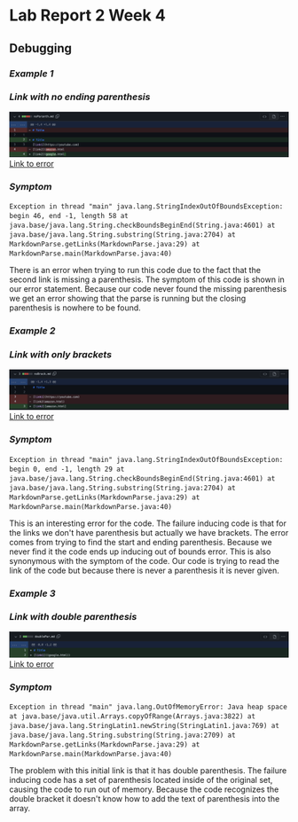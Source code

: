 # Lab Report 2 Week 4
## Debugging

### _Example 1_
### _Link with no ending parenthesis_
![image](images/file1.png)
[Link to error](https://github.com/kjhlee/markdown-parser/commit/f1c4a74f46d45a298c460a4ec4ac9260b0f878af)

### _Symptom_
`Exception in thread "main" java.lang.StringIndexOutOfBoundsException: begin 46, end -1, length 58
        at java.base/java.lang.String.checkBoundsBeginEnd(String.java:4601)
        at java.base/java.lang.String.substring(String.java:2704)
        at MarkdownParse.getLinks(MarkdownParse.java:29)
        at MarkdownParse.main(MarkdownParse.java:40)`
      

There is an error when trying to run this code due to the fact that the second link is missing a parenthesis. The symptom of this code is shown in our error statement. Because our code never found the missing parenthesis we get an error showing that the parse is running but the closing parenthesis is nowhere to be found.

### _Example 2_
### _Link with only brackets_
![image](images/file2.png)
[Link to error](https://github.com/kjhlee/markdown-parser/commit/f6fdf4934c1e2fc0a2a6b108bd4dae77ca58db8b)

### _Symptom_
`Exception in thread "main" java.lang.StringIndexOutOfBoundsException: begin 0, end -1, length 29
        at java.base/java.lang.String.checkBoundsBeginEnd(String.java:4601)
        at java.base/java.lang.String.substring(String.java:2704)
        at MarkdownParse.getLinks(MarkdownParse.java:29)
        at MarkdownParse.main(MarkdownParse.java:40)`

This is an interesting error for the code. The failure inducing code is that for the links we don't have parenthesis but actually we have brackets. The error comes from trying to find the start and ending parenthesis. Because we never find it the code ends up inducing out of bounds error. This is also synonymous with the symptom of the code. Our code is trying to read the link of the code but because there is never a parenthesis it is never given.

### _Example 3_
### _Link with double parenthesis_
![image](images/file3.png)
[Link to error](https://github.com/kjhlee/markdown-parser/commit/90b30cc4d7fa367c22d6e0f3452a330701ef7b96)

### _Symptom_
`Exception in thread "main" java.lang.OutOfMemoryError: Java heap space
        at java.base/java.util.Arrays.copyOfRange(Arrays.java:3822)
        at java.base/java.lang.StringLatin1.newString(StringLatin1.java:769)
        at java.base/java.lang.String.substring(String.java:2709)
        at MarkdownParse.getLinks(MarkdownParse.java:29)
        at MarkdownParse.main(MarkdownParse.java:40)`

The problem with this initial link is that it has double parenthesis. The failure inducing code has a set of parenthesis located inside of the original set, causing the code to run out of memory. Because the code recognizes the double bracket it doesn't know how to add the text of parenthesis into the array. 